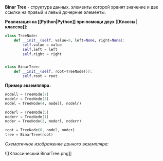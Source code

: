 **Binar Tree** - структура данных, элементы которой хранят значение и две ссылки на правый и левый дочерние элементы.

**Реализация на [[Python|Python]] при помощи двух [[Классы|классов]]:**

```Python
class TreeNode:
	def __init__(self, value=0, left=None, right=None):
		self.value = value
		self.left = left
		self.right = right


class BinarTree:
	def __init__(self, root=TreeNode()):
		self.root = root
```

**Пример экземпляра:**

```Python
nodell = TreeNode(7)
nodelr = TreeNode(3)
nodel = TreeNode(4, nodell, nodelr)

noderl = TreeNode(5)
noderr = TreeNode(1)
noder = TreeNode(2, noderl, noderr)

root = TreeNode(6, nodel, noder)
tree = BinarTree(root)
```

*Схематичное изображение данного экземпляра:*

![[Классический BinarTree.png]]